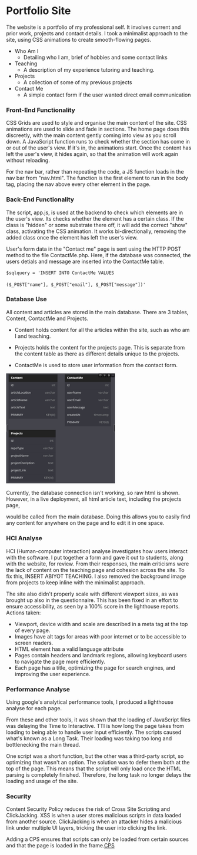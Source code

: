 
  

# Portfolio Site

  

The website is a portfolio of my professional self. It involves current and prior work, projects and contact details. I took a minimalist approach to the site, using CSS animations to create smooth-flowing pages.

  

  

- Who Am I
  - Detailing who I am, brief of hobbies and some contact links
- Teaching
  - A description of my experience tutoring and teaching.
- Projects
  - A collection of some of my previous projects
- Contact Me
  - A simple contact form if the user wanted direct email communication

  

### Front-End Functionality

  

CSS Grids are used to style and organise the main content of the site. CSS animations are used to slide and fade in sections. The home page does this discreetly, with the main content gently coming into view as you scroll down. A JavaScript function runs to check whether the section has come in or out of the user's view. If it's in, the animations start. Once the content has left the user's view, it hides again, so that the animation will work again without reloading.

  

For the nav bar, rather than repeating the code, a JS function loads in the nav bar from "nav.html". The function is the first element to run in the body tag, placing the nav above every other element in the page.

  

### Back-End Functionality

  

The script, app.js, is used at the backend to check which elements are in the user's view. Its checks whether the element has a certain class. If the class is "hidden" or some substrate there off, it will add the correct "show" class, activating the CSS animation. It works bi-directionally, removing the added class once the element has left the user's view.

  

User's form data in the "Contact me" page is sent using the HTTP POST method to the file ContactMe.php. Here, if the database was connected, the users detials and message are inserted into the ContactMe table.

```
$sqlquery = 'INSERT INTO ContactMe VALUES

($_POST["name"], $_POST["email"], $_POST["message"])'
```

  

### Database Use

  

All content and articles are stored in the main database. There are 3 tables, Content, ContactMe and Projects.

- Content holds content for all the articles within the site, such as who am I and teaching.

- Projects holds the content for the projects page. This is separate from the content table as there as different details unique to the projects.

- ContactMe is used to store user information from the contact form.

<img width="296" alt="DB Tables" src="DB design.jpg">

Currently, the database connection isn't working, so raw html is shown. However, in a live deployment, all html article text, including the projects page,

would be called from the main database. Doing this allows you to easily find any content for anywhere on the page and to edit it in one space.

  

### HCI Analyse

  

HCI (Human-computer interaction) analyse investigates how users interact with the software. I put together a form and gave it out to students, along with the website, for review. From their responses, the main criticisms were the lack of content on the teaching page and cohesion across the site. To fix this, INSERT ABIYOT TEACHING. I also removed the background image from projects to keep inline with the minimalist approach. 

The site also didn't properly scale with different viewport sizes, as was brought up also in the questionnaire. This has been fixed in an effort to ensure accessibility, as seen by a 100% score in the lighthouse reports. Actions taken:
- Viewport, device width and scale are described in a meta tag at the top of every page.
- Images have alt tags for areas with poor internet or to be accessible to screen readers. 
- HTML element has a valid language attribute
- Pages contain headers and landmark regions, allowing keyboard users to navigate the page more efficiently.
- Each page has a title, optimizing the page for search engines, and improving the user experience.

### Performance Analyse

  

Using google's analytical performance tools, I produced a lighthouse analyse for each page.

  

From these and other tools, it was shown that the loading of JavaScript files was delaying the Time to Interactive. TTI is how long the page takes from loading to being able to handle user input efficiently. The scripts caused what's known as a Long Task. Their loading was taking too long and bottlenecking the main thread.

  

One script was a short function, but the other was a third-party script, so optimizing that wasn't an option. The solution was to defer them both at the top of the page. This means that the script will only load once the HTML parsing is completely finished. Therefore, the long task no longer delays the loading and usage of the site.

  

### Security

  

Content Security Policy reduces the risk of Cross Site Scripting and ClickJacking. XSS is when a user stores malicious scripts in data loaded from another source. ClickJacking is when an attacker hides a malicious link under multiple UI layers, tricking the user into clicking the link.

  

Adding a CPS ensures that scripts can only be loaded from certain sources and that the page is loaded in the frame.[CPS](https://content-security-policy.com/)
